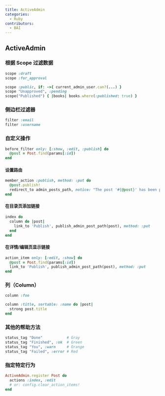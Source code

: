 ```yaml
---
title: ActiveAdmin
categories:
  - Ruby
contributors:
  - BAI
---
```


## ActiveAdmin

### 根据 Scope 过滤数据

```ruby
scope :draft
scope :for_approval
```

```ruby
scope :public, if: ->{ current_admin_user.can?(...) }
scope "Unapproved", :pending
scope("Published") { |books| books.where(:published: true) }
```

### 侧边栏过滤器

```ruby
filter :email
filter :username
```

### 自定义操作

```ruby
before_filter only: [:show, :edit, :publish] do
  @post = Post.find(params[:id])
end
```

#### 设置路由

```ruby
member_action :publish, method: :put do
  @post.publish!
  redirect_to admin_posts_path, notice: "The post '#{@post}' has been published!"
end
```

#### 在目录页添加链接

```ruby
index do
  column do |post|
    link_to 'Publish', publish_admin_post_path(post), method: :put
  end
end
```

#### 在详情/编辑页显示链接

```ruby
action_item only: [:edit, :show] do
  @post = Post.find(params[:id])
  link_to 'Publish', publish_admin_post_path(post), method: :put
end
```

### 列（Column）

```ruby
column :foo
```

```ruby
column :title, sortable: :name do |post|
  strong post.title
end
```

### 其他的帮助方法

```ruby
status_tag "Done"           # Gray
status_tag "Finished", :ok  # Green
status_tag "You", :warn     # Orange
status_tag "Failed", :error # Red
```

### 指定特定行为

```ruby
ActiveAdmin.register Post do
  actions :index, :edit
  # or: config.clear_action_items!
end
```
